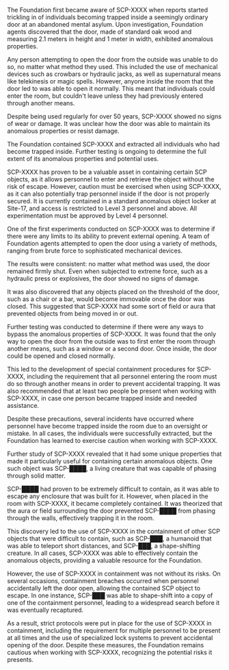 The Foundation first became aware of SCP-XXXX when reports started trickling in of individuals becoming trapped inside a seemingly ordinary door at an abandoned mental asylum. Upon investigation, Foundation agents discovered that the door, made of standard oak wood and measuring 2.1 meters in height and 1 meter in width, exhibited anomalous properties.

Any person attempting to open the door from the outside was unable to do so, no matter what method they used. This included the use of mechanical devices such as crowbars or hydraulic jacks, as well as supernatural means like telekinesis or magic spells. However, anyone inside the room that the door led to was able to open it normally. This meant that individuals could enter the room, but couldn't leave unless they had previously entered through another means.

Despite being used regularly for over 50 years, SCP-XXXX showed no signs of wear or damage. It was unclear how the door was able to maintain its anomalous properties or resist damage.

The Foundation contained SCP-XXXX and extracted all individuals who had become trapped inside. Further testing is ongoing to determine the full extent of its anomalous properties and potential uses.

SCP-XXXX has proven to be a valuable asset in containing certain SCP objects, as it allows personnel to enter and retrieve the object without the risk of escape. However, caution must be exercised when using SCP-XXXX, as it can also potentially trap personnel inside if the door is not properly secured. It is currently contained in a standard anomalous object locker at Site-17, and access is restricted to Level 3 personnel and above. All experimentation must be approved by Level 4 personnel.

One of the first experiments conducted on SCP-XXXX was to determine if there were any limits to its ability to prevent external opening. A team of Foundation agents attempted to open the door using a variety of methods, ranging from brute force to sophisticated mechanical devices.

The results were consistent: no matter what method was used, the door remained firmly shut. Even when subjected to extreme force, such as a hydraulic press or explosives, the door showed no signs of damage.

It was also discovered that any objects placed on the threshold of the door, such as a chair or a bar, would become immovable once the door was closed. This suggested that SCP-XXXX had some sort of field or aura that prevented objects from being moved in or out.

Further testing was conducted to determine if there were any ways to bypass the anomalous properties of SCP-XXXX. It was found that the only way to open the door from the outside was to first enter the room through another means, such as a window or a second door. Once inside, the door could be opened and closed normally.

This led to the development of special containment procedures for SCP-XXXX, including the requirement that all personnel entering the room must do so through another means in order to prevent accidental trapping. It was also recommended that at least two people be present when working with SCP-XXXX, in case one person became trapped inside and needed assistance.

Despite these precautions, several incidents have occurred where personnel have become trapped inside the room due to an oversight or mistake. In all cases, the individuals were successfully extracted, but the Foundation has learned to exercise caution when working with SCP-XXXX.

Further study of SCP-XXXX revealed that it had some unique properties that made it particularly useful for containing certain anomalous objects. One such object was SCP-████, a living creature that was capable of phasing through solid matter.

SCP-████ had proven to be extremely difficult to contain, as it was able to escape any enclosure that was built for it. However, when placed in the room with SCP-XXXX, it became completely contained. It was theorized that the aura or field surrounding the door prevented SCP-████ from phasing through the walls, effectively trapping it in the room.

This discovery led to the use of SCP-XXXX in the containment of other SCP objects that were difficult to contain, such as SCP-███, a humanoid that was able to teleport short distances, and SCP-███, a shape-shifting creature. In all cases, SCP-XXXX was able to effectively contain the anomalous objects, providing a valuable resource for the Foundation.

However, the use of SCP-XXXX in containment was not without its risks. On several occasions, containment breaches occurred when personnel accidentally left the door open, allowing the contained SCP object to escape. In one instance, SCP-███ was able to shape-shift into a copy of one of the containment personnel, leading to a widespread search before it was eventually recaptured.

As a result, strict protocols were put in place for the use of SCP-XXXX in containment, including the requirement for multiple personnel to be present at all times and the use of specialized lock systems to prevent accidental opening of the door. Despite these measures, the Foundation remains cautious when working with SCP-XXXX, recognizing the potential risks it presents.
